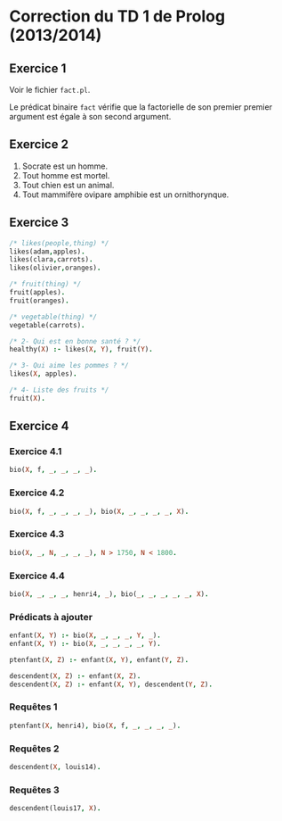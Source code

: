 # Correction du TD 1 de Prolog (2013/2014)

## Exercice 1

Voir le fichier `fact.pl`.

Le prédicat binaire `fact` vérifie que la factorielle de son premier
premier argument est égale à son second argument.

## Exercice 2

1. Socrate est un homme.
2. Tout homme est mortel.
3. Tout chien est un animal.
4. Tout mammifère ovipare amphibie est un ornithorynque.

## Exercice 3

```prolog
/* likes(people,thing) */
likes(adam,apples).
likes(clara,carrots).
likes(olivier,oranges).

/* fruit(thing) */
fruit(apples).
fruit(oranges).

/* vegetable(thing) */
vegetable(carrots).

/* 2- Qui est en bonne santé ? */
healthy(X) :- likes(X, Y), fruit(Y).

/* 3- Qui aime les pommes ? */
likes(X, apples).

/* 4- Liste des fruits */
fruit(X).
```

## Exercice 4

### Exercice 4.1

```prolog
bio(X, f, _, _, _, _).
```

### Exercice 4.2

```prolog
bio(X, f, _, _, _, _), bio(X, _, _, _, _, X).
```

### Exercice 4.3

```prolog
bio(X, _, N, _, _, _), N > 1750, N < 1800.
```

### Exercice 4.4

```prolog
bio(X, _, _, _, henri4, _), bio(_, _, _, _, _, X).
```

### Prédicats à ajouter

```prolog
enfant(X, Y) :- bio(X, _, _, _, Y, _).
enfant(X, Y) :- bio(X, _, _, _, _, Y).

ptenfant(X, Z) :- enfant(X, Y), enfant(Y, Z).

descendent(X, Z) :- enfant(X, Z).
descendent(X, Z) :- enfant(X, Y), descendent(Y, Z).
```

### Requêtes 1

```prolog
ptenfant(X, henri4), bio(X, f, _, _, _, _).
```

### Requêtes 2

```prolog
descendent(X, louis14).
```

### Requêtes 3

```prolog
descendent(louis17, X).
```
